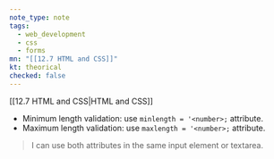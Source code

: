 ```yaml
---
note_type: note
tags:
  - web_development
  - css
  - forms
mn: "[[12.7 HTML and CSS]]"
kt: theorical
checked: false
---
```

[[12.7 HTML and CSS|HTML and CSS]]

- Minimum length validation: use `minlength = '<number>;` attribute. 
- Maximum length validation: use `maxlength = '<number>;` attribute. 

>I can use both attributes in the same input element or textarea. 